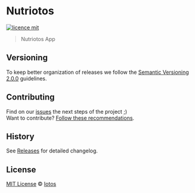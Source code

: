 # Nutriotos

[![licence mit](https://img.shields.io/badge/licence-MIT-blue.svg)](https://github.com/nutriotos/nutriotos/blob/master/LICENSE.md)

> Nutriotos App

## Versioning

To keep better organization of releases we follow the [Semantic Versioning 2.0.0](http://semver.org/) guidelines.

## Contributing
Find on our [issues](https://github.com/nutriotos/nutriotos/issues/) the next steps of the project ;)
<br>
Want to contribute? [Follow these recommendations](https://github.com/nutriotos/nutriotos/blob/master/CONTRIBUTING.md).

## History
See [Releases](https://github.com/nutriotos/nutriotos/releases) for detailed changelog.

## License
[MIT License](https://github.com/nutriotos/nutriotos/blob/master/LICENSE.md) © [Iotos](http://www.iotos.com.br/)
